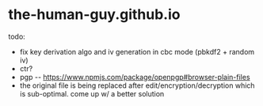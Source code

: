 # the-human-guy.github.io

todo:
- fix key derivation algo and iv generation in cbc mode (pbkdf2 + random iv)
- ctr?
- pgp -- https://www.npmjs.com/package/openpgp#browser-plain-files
- the original file is being replaced after edit/encryption/decryption which is sub-optimal. come up w/ a better solution
